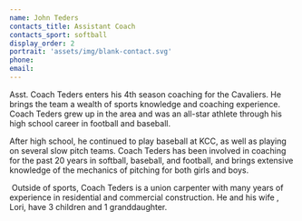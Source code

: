 ```yaml
---
name: John Teders
contacts_title: Assistant Coach
contacts_sport: softball
display_order: 2
portrait: 'assets/img/blank-contact.svg'
phone:
email:
---
```


Asst. Coach Teders enters his 4th season coaching for the Cavaliers. He brings the team a wealth of sports knowledge and coaching experience. Coach Teders grew up in the area and was an all-star athlete through his high school career in football and baseball.

After high school, he continued to play baseball at KCC, as well as playing on several slow pitch teams. Coach Teders has been involved in coaching for the past 20 years in softball, baseball, and football, and brings extensive knowledge of the mechanics of pitching for both girls and boys.

&nbsp;Outside of sports, Coach Teders is a union carpenter with many years of experience in residential and commercial construction. He and his wife , Lori, have 3 children and 1 granddaughter.
